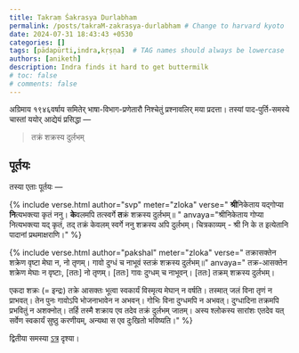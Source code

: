 ```yaml
---
title: Takraṃ Śakrasya Durlabham
permalink: /posts/takraM-zakrasya-durlabham # Change to harvard kyoto
date: 2024-07-31 18:43:43 +0530
categories: []
tags: [pādapūrti,indra,kṛṣṇa]  # TAG names should always be lowercase
authors: [aniketh]
description: Indra finds it hard to get buttermilk
# toc: false
# comments: false
---
```


अग्रिमाय १९४६वर्षाय समितेर् भाषा-विभाग-प्रणेतारौ निश्चेतुं प्रश्नावलिर् मया प्रदत्ता। तस्यां पाद-पुर्ति-समस्ये चास्तां ययोर् आद्येयं प्रसिद्धा —

> तक्रं शक्रस्य दुर्लभम्

## पूर्तयः

तस्या एताः पूर्तयः —

<!-- Verse format -->

{% include verse.html
   author="svp"
   meter="zloka"
   verse="
   <strong>श्री</strong>निकेताय यद्गोप्या
   <strong>नि</strong>त्यभक्त्या कृतं ननु।
   <strong>के</strong>वलमपि तत्स्वर्गे
   <strong>त</strong>क्रं शक्रस्य दुर्लभम्॥
   "
   anvaya="श्रीनिकेताय गोप्या नित्यभक्त्या यद् कृतं, तद् तक्रं केवलम् स्वर्गे ननु शक्रस्य अपि दुर्लभम्। चित्रकाव्यम् - श्री नि के त इत्येतानि पादानां प्रथमाक्षराणि।"
%}


{% include verse.html
   author="pakshal"
   meter="zloka"
   verse="
   तक्रासक्तेन शक्रेण
   वृष्टा मेघा न, नो तृणम्।
   गावो दुग्धं च नाभूवं
   स्तक्रं शक्रस्य दुर्लभम्॥"
   anvaya="
   तक्र-आसक्तेन शक्रेण मेघाः न वृष्टाः, [ततः] नो तृणम्। [ततः] गावः दुग्धम् च नाभूवन्। [ततः] तक्रम् शक्रस्य दुर्लभम्।
   
   एकदा शक्रः (= इन्द्रः) तक्रे आसक्तः भूत्वा स्वकार्यं विस्मृत्य मेघान् न वर्षति। तस्मात् जलं विना तृणं न प्राभवत्। तेन पुनः गावोऽपि भोजनाभावेन न अभवन्। गोभिः विना दुग्धमपि न अभवत्। दुग्धादिना तक्रमपि प्रभवितुं न अशक्नोत्। तर्हि तस्मै शक्राय एव तदेव तक्रं दुर्लभम् जातम्। अस्य श्लोकस्य सारांशः एतदेव यत् सर्वेण स्वकार्यं सुष्ठु करणीयम्, अन्यथा स एव दुःखितो भविष्यति।"
%}

द्वितीया समस्या [ऽत्र](mando-yasya-suto-'varaz-ca-narahA) दृश्या।